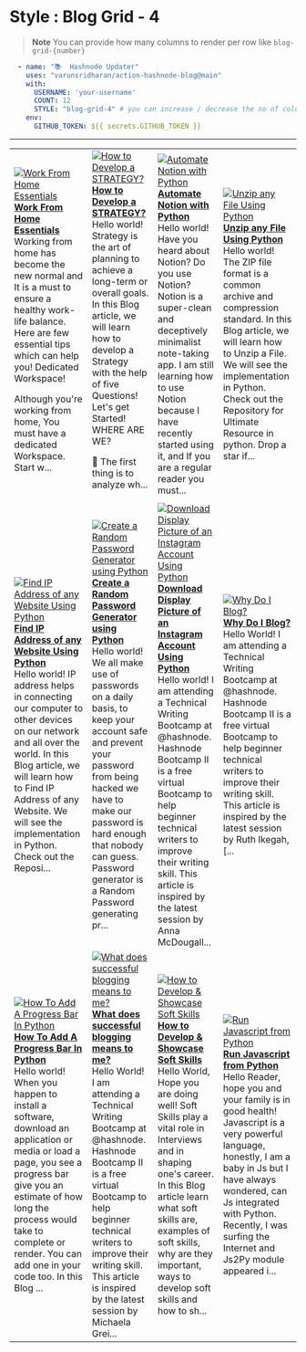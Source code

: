 # Style : Blog Grid - 4

> **Note** You can provide how many columns to render per row like `blog-grid-{number}`

```yaml
  - name: "📚  Hashnode Updater"
    uses: "varunsridharan/action-hashnode-blog@main"
    with:
      USERNAME: 'your-username'
      COUNT: 12
      STYLE: "blog-grid-4" # you can increase / decrease the no of columns to render by changing the value 4
    env:
      GITHUB_TOKEN: ${{ secrets.GITHUB_TOKEN }}
```

---

<!-- HASHNODE_BLOG:START -->
<table><tr><td><a href="https://ayushi7rawat.hashnode.dev/work-from-home-essentials-cki9snmyq03lmxfs18arme3wd" title="Work From Home Essentials"><img src="https://cdn.hashnode.com/res/hashnode/image/upload/v1607057563971/2Fb0dBJ0E.png" alt="Work From Home Essentials"   /></a>
<a href="https://ayushi7rawat.hashnode.dev/work-from-home-essentials-cki9snmyq03lmxfs18arme3wd" title="Work From Home Essentials"><strong>Work From Home Essentials</strong></a>
<br/> Working from home has become the new normal and It is a must to ensure a healthy work-life balance. Here are few essential tips which can help you! 
Dedicated Workspace!

Although you're working from home, You must have a dedicated Workspace. Start w...</td><td><a href="https://ayushi7rawat.hashnode.dev/how-to-develop-a-strategy-cki870bju00umhps126m3cwas" title="How to Develop a STRATEGY?"><img src="https://cdn.hashnode.com/res/hashnode/image/upload/v1606920237771/cU4tgjMcp.png" alt="How to Develop a STRATEGY?"   /></a>
<a href="https://ayushi7rawat.hashnode.dev/how-to-develop-a-strategy-cki870bju00umhps126m3cwas" title="How to Develop a STRATEGY?"><strong>How to Develop a STRATEGY?</strong></a>
<br/> Hello world!
Strategy is the art of planning to achieve a long-term or overall goals. In this Blog article, we will learn how to develop a Strategy with the help of five Questions!
Let's get Started!
WHERE ARE WE?

📌 The first thing is to analyze wh...</td><td><a href="https://ayushi7rawat.hashnode.dev/automate-notion-with-python-cki79qpun00o3nts15lad3v54" title="Automate Notion with Python"><img src="https://cdn.hashnode.com/res/hashnode/image/upload/v1606904367385/Q34Sl-6-v.png" alt="Automate Notion with Python"   /></a>
<a href="https://ayushi7rawat.hashnode.dev/automate-notion-with-python-cki79qpun00o3nts15lad3v54" title="Automate Notion with Python"><strong>Automate Notion with Python</strong></a>
<br/> Hello world!
Have you heard about Notion? Do you use Notion? 
Notion is a super-clean and deceptively minimalist note-taking app. I am still learning how to use Notion because I have recently started using it, and If you are a regular reader you must...</td><td><a href="https://ayushi7rawat.hashnode.dev/unzip-any-file-using-python-cki5im3yc09h5ans139g576va" title="Unzip any File Using Python"><img src="https://cdn.hashnode.com/res/hashnode/image/upload/v1606739061417/8i0TNLnRD.png" alt="Unzip any File Using Python"   /></a>
<a href="https://ayushi7rawat.hashnode.dev/unzip-any-file-using-python-cki5im3yc09h5ans139g576va" title="Unzip any File Using Python"><strong>Unzip any File Using Python</strong></a>
<br/> Hello world!
The ZIP file format is a common archive and compression standard. In this Blog article, we will learn how to Unzip a File. We will see the implementation in Python.
Check out the Repository for Ultimate Resource in python. Drop a star if...</td></tr><tr><td><a href="https://ayushi7rawat.hashnode.dev/find-ip-address-of-any-website-using-python-cki4dutcc04gsbos19kp021uz" title="Find IP Address of any Website Using Python"><img src="https://cdn.hashnode.com/res/hashnode/image/upload/v1606730489491/Fpt2wWZ5b.png" alt="Find IP Address of any Website Using Python"   /></a>
<a href="https://ayushi7rawat.hashnode.dev/find-ip-address-of-any-website-using-python-cki4dutcc04gsbos19kp021uz" title="Find IP Address of any Website Using Python"><strong>Find IP Address of any Website Using Python</strong></a>
<br/> Hello world!
IP address helps in connecting our computer to other devices on our network and all over the world. In this Blog article, we will learn how to Find IP Address of any Website. We will see the implementation in Python.
Check out the Reposi...</td><td><a href="https://ayushi7rawat.hashnode.dev/create-a-random-password-generator-using-python-cki2zey5300h0dts12agr1v2z" title="Create a Random Password Generator using Python"><img src="https://cdn.hashnode.com/res/hashnode/image/upload/v1606628232922/SjJmKXxNP.png" alt="Create a Random Password Generator using Python"   /></a>
<a href="https://ayushi7rawat.hashnode.dev/create-a-random-password-generator-using-python-cki2zey5300h0dts12agr1v2z" title="Create a Random Password Generator using Python"><strong>Create a Random Password Generator using Python</strong></a>
<br/> Hello world!
We all make use of passwords on a daily basis, to keep your account safe and prevent your password from being hacked we have to make our password is hard enough that nobody can guess.
Password generator is a Random Password generating pr...</td><td><a href="https://ayushi7rawat.hashnode.dev/download-display-picture-of-an-instagram-account-using-python-cki19xmhp02sfzts199ke3qwt" title="Download Display Picture of an Instagram Account Using Python"><img src="https://cdn.hashnode.com/res/hashnode/image/upload/v1606542594266/wX8-a5B6W.png" alt="Download Display Picture of an Instagram Account Using Python"   /></a>
<a href="https://ayushi7rawat.hashnode.dev/download-display-picture-of-an-instagram-account-using-python-cki19xmhp02sfzts199ke3qwt" title="Download Display Picture of an Instagram Account Using Python"><strong>Download Display Picture of an Instagram Account Using Python</strong></a>
<br/> Hello world!
I am attending a Technical Writing Bootcamp at @hashnode. Hashnode Bootcamp II is a free virtual Bootcamp to help beginner technical writers to improve their writing skill. This article is inspired by the latest session by Anna McDougall...</td><td><a href="https://ayushi7rawat.hashnode.dev/why-do-i-blog-ckhx09kt101t10cs1hbjgbvev" title="Why Do I Blog?"><img src="https://cdn.hashnode.com/res/hashnode/image/upload/v1606284249578/BrNdin0zt.png" alt="Why Do I Blog?"   /></a>
<a href="https://ayushi7rawat.hashnode.dev/why-do-i-blog-ckhx09kt101t10cs1hbjgbvev" title="Why Do I Blog?"><strong>Why Do I Blog?</strong></a>
<br/> Hello World!
I am attending a Technical Writing Bootcamp at @hashnode. Hashnode Bootcamp II is a free virtual Bootcamp to help beginner technical writers to improve their writing skill. This article is inspired by the latest session by Ruth Ikegah, [...</td></tr><tr><td><a href="https://ayushi7rawat.hashnode.dev/how-to-add-a-progress-bar-in-python-ckhr6cilj02slt4s12s37gf3r" title="How To Add A Progress Bar In Python"><img src="https://cdn.hashnode.com/res/hashnode/image/upload/v1605931576955/T1IWRloa5.png" alt="How To Add A Progress Bar In Python"   /></a>
<a href="https://ayushi7rawat.hashnode.dev/how-to-add-a-progress-bar-in-python-ckhr6cilj02slt4s12s37gf3r" title="How To Add A Progress Bar In Python"><strong>How To Add A Progress Bar In Python</strong></a>
<br/> Hello world!
When you happen to install a software, download an application or media or load a page, you see a progress bar give you an estimate of how long the process would take to complete or render. You can add one in your code too. In this Blog ...</td><td><a href="https://ayushi7rawat.hashnode.dev/what-does-successful-blogging-means-to-me-ckhp5y85n06w9eks1d6s6fn58" title="What does successful blogging means to me?"><img src="https://cdn.hashnode.com/res/hashnode/image/upload/v1605812569465/9bLEZnaBL.png" alt="What does successful blogging means to me?"   /></a>
<a href="https://ayushi7rawat.hashnode.dev/what-does-successful-blogging-means-to-me-ckhp5y85n06w9eks1d6s6fn58" title="What does successful blogging means to me?"><strong>What does successful blogging means to me?</strong></a>
<br/> Hello World! 
I am attending a Technical Writing Bootcamp at @hashnode. Hashnode Bootcamp II is a free virtual Bootcamp to help beginner technical writers to improve their writing skill.
This article is inspired by the latest session by Michaela Grei...</td><td><a href="https://ayushi7rawat.hashnode.dev/how-to-develop-and-showcase-soft-skills-ckhcxg7ks02jtb7s1df4ae3el" title="How to Develop & Showcase Soft Skills"><img src="https://cdn.hashnode.com/res/hashnode/image/upload/v1605071230496/XGFxkKuyz.png" alt="How to Develop & Showcase Soft Skills"   /></a>
<a href="https://ayushi7rawat.hashnode.dev/how-to-develop-and-showcase-soft-skills-ckhcxg7ks02jtb7s1df4ae3el" title="How to Develop & Showcase Soft Skills"><strong>How to Develop & Showcase Soft Skills</strong></a>
<br/> Hello World, Hope you are doing well!
Soft Skills play a vital role in Interviews and in shaping one's career.
In this Blog article learn what soft skills are, examples of soft skills, why are they important, ways to develop soft skills and how to sh...</td><td><a href="https://ayushi7rawat.hashnode.dev/run-javascript-from-python-ckhbk0qp10473o0s1hwep3x4r" title="Run Javascript from Python"><img src="https://cdn.hashnode.com/res/hashnode/image/upload/v1604979433184/S8kxmDhij.png" alt="Run Javascript from Python"   /></a>
<a href="https://ayushi7rawat.hashnode.dev/run-javascript-from-python-ckhbk0qp10473o0s1hwep3x4r" title="Run Javascript from Python"><strong>Run Javascript from Python</strong></a>
<br/> Hello Reader, hope you and your family is in good health! 
Javascript is a very powerful language, honestly, I am a baby in Js but I have always wondered, can Js integrated with Python. Recently, I was surfing the Internet and Js2Py module appeared i...</td></tr></table>
<!-- HASHNODE_BLOG:END -->